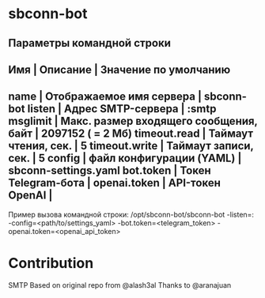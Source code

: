 sbconn-bot
========================

Параметры командной строки 
------------------------------------------------------------------------------------
Имя           | Описание                                | Значение по умолчанию
------------------------------------------------------------------------------------
name          | Отображаемое имя сервера                | sbconn-bot
listen        | Адрес SMTP-сервера                      | :smtp
msglimit      | Макс. размер входящего сообщения, байт  | 2097152 ( = 2 Мб)
timeout.read  | Таймаут чтения, сек.                    | 5
timeout.write | Таймаут записи, сек.                    | 5
config        | файл конфигурации (YAML)                | sbconn-settings.yaml
bot.token     | Токен Telegram-бота                     |
openai.token  | API-токен OpenAI                        |
------------------------------------------------------------------------------------

Пример вызова командной строки:
/opt/sbconn-bot/sbconn-bot -listen=:<port> -config=<path/to/settings_yaml> -bot.token=<telegram_token> -openai.token=<openai_api_token>

Contribution
============
SMTP Based on original repo from @alash3al
Thanks to @aranajuan


